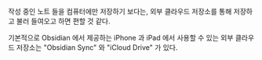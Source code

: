 작성 중인 노트 들을 컴퓨터에만 저장하기 보다는, 외부 클라우드 저장소를 통해 저장하고 불러 들여오고 하면 편할 것 같다.

기본적으로 Obsidian 에서 제공하는  iPhone 과 iPad 에서 사용할 수 있는 외부 클라우드 저장소는 "Obsidian Sync" 와 "iCloud Drive" 가 있다.